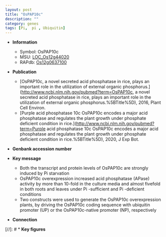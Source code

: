 ```yaml
---
layout: post
title: "OsPAP10c"
description: ""
category: genes
tags: [Pi,  pi , Ubiquitin]
---
```


* **Information**  
    + Symbol: OsPAP10c  
    + MSU: [LOC_Os12g44020](http://rice.uga.edu/cgi-bin/ORF_infopage.cgi?orf=LOC_Os12g44020)  
    + RAPdb: [Os12g0637100](http://rapdb.dna.affrc.go.jp/viewer/gbrowse_details/irgsp1?name=Os12g0637100)  

* **Publication**  
    + [OsPAP10c, a novel secreted acid phosphatase in rice, plays an important role in the utilization of external organic phosphorus.](http://www.ncbi.nlm.nih.gov/pubmed?term=OsPAP10c, a novel secreted acid phosphatase in rice, plays an important role in the utilization of external organic phosphorus.%5BTitle%5D), 2016, Plant Cell Environ.
    + [Purple acid phosphatase 10c OsPAP10c encodes a major acid phosphatase and regulates the plant growth under phosphate deficient condition in rice.](http://www.ncbi.nlm.nih.gov/pubmed?term=Purple acid phosphatase 10c OsPAP10c encodes a major acid phosphatase and regulates the plant growth under phosphate deficient condition in rice.%5BTitle%5D), 2020, J Exp Bot.

* **Genbank accession number**  

* **Key message**  
    + Both the transcript and protein levels of OsPAP10c are strongly induced by Pi starvation
    + OsPAP10c overexpression increased acid phosphatase (APase) activity by more than 10-fold in the culture media and almost fivefold in both roots and leaves under Pi -sufficient and Pi -deficient conditions
    + Two constructs were used to generate the OsPAP10c overexpression plants, by driving the OsPAP10c coding sequence with ubiquitin promoter (UP) or the OsPAP10c-native promoter (NP), respectively

* **Connection**  

[//]: # * **Key figures**  


